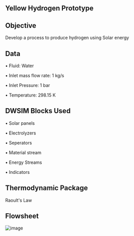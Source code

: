 ## Yellow Hydrogen Prototype

## Objective

Develop a process to produce hydrogen using Solar energy

## Data

•	Fluid: Water

•	Inlet mass flow rate: 1 kg/s

•	Inlet Pressure: 1 bar 

•	Temperature: 298.15 K

## DWSIM Blocks Used

•	Solar panels

•	Electrolyzers

•	Seperators

•	Material stream

•	Energy Streams

•	Indicators

## Thermodynamic Package

Raoult's Law

## Flowsheet

![image](https://user-images.githubusercontent.com/87890409/188297688-0b2a066e-c16f-47c3-af75-59360b2bed12.png)


